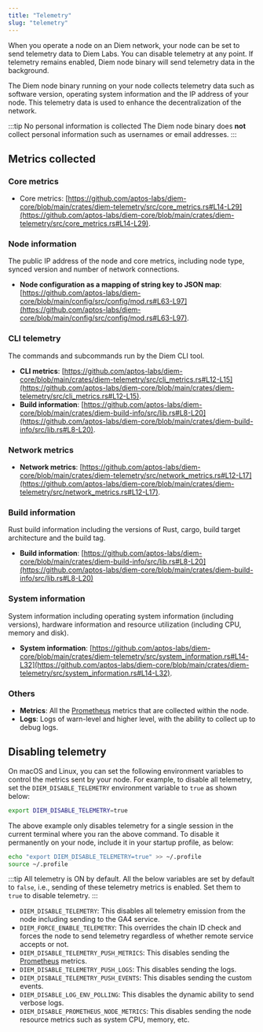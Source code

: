 ```yaml
---
title: "Telemetry"
slug: "telemetry"
---
```


When you operate a node on an Diem network, your node can be set to send telemetry data to Diem Labs. You can disable telemetry at any point. If telemetry remains enabled, Diem node binary will send telemetry data in the background.

The Diem node binary running on your node collects telemetry data such as software version, operating system information and the IP address of your node. This telemetry data is used to enhance the decentralization of the network.

:::tip No personal information is collected
The Diem node binary does **not** collect personal information such as usernames or email addresses.
:::

## Metrics collected

### Core metrics

- Core metrics: [https://github.com/aptos-labs/diem-core/blob/main/crates/diem-telemetry/src/core_metrics.rs#L14-L29](https://github.com/aptos-labs/diem-core/blob/main/crates/diem-telemetry/src/core_metrics.rs#L14-L29).

### Node information

The public IP address of the node and core metrics, including node type, synced version and number of network connections.

- **Node configuration as a mapping of string key to JSON map**: [https://github.com/aptos-labs/diem-core/blob/main/config/src/config/mod.rs#L63-L97](https://github.com/aptos-labs/diem-core/blob/main/config/src/config/mod.rs#L63-L97).

### CLI telemetry

The commands and subcommands run by the Diem CLI tool.

- **CLI metrics**: [https://github.com/aptos-labs/diem-core/blob/main/crates/diem-telemetry/src/cli_metrics.rs#L12-L15](https://github.com/aptos-labs/diem-core/blob/main/crates/diem-telemetry/src/cli_metrics.rs#L12-L15).
- **Build information**: [https://github.com/aptos-labs/diem-core/blob/main/crates/diem-build-info/src/lib.rs#L8-L20](https://github.com/aptos-labs/diem-core/blob/main/crates/diem-build-info/src/lib.rs#L8-L20).

### Network metrics

- **Network metrics**: [https://github.com/aptos-labs/diem-core/blob/main/crates/diem-telemetry/src/network_metrics.rs#L12-L17](https://github.com/aptos-labs/diem-core/blob/main/crates/diem-telemetry/src/network_metrics.rs#L12-L17).

### Build information

Rust build information including the versions of Rust, cargo, build target architecture and the build tag.

- **Build information**: [https://github.com/aptos-labs/diem-core/blob/main/crates/diem-build-info/src/lib.rs#L8-L20](https://github.com/aptos-labs/diem-core/blob/main/crates/diem-build-info/src/lib.rs#L8-L20)

### System information

System information including operating system information (including versions), hardware information and resource utilization (including CPU, memory and disk).

- **System information**: [https://github.com/aptos-labs/diem-core/blob/main/crates/diem-telemetry/src/system_information.rs#L14-L32](https://github.com/aptos-labs/diem-core/blob/main/crates/diem-telemetry/src/system_information.rs#L14-L32).

### Others

- **Metrics**: All the [Prometheus](https://prometheus.io/) metrics that are collected within the node.
- **Logs**: Logs of warn-level and higher level, with the ability to collect up to debug logs.

## Disabling telemetry

On macOS and Linux, you can set the following environment variables to control the metrics sent by your node. For example, to disable all telemetry, set the  `DIEM_DISABLE_TELEMETRY` environment variable to `true` as shown below:

```bash
export DIEM_DISABLE_TELEMETRY=true
```

The above example only disables telemetry for a single session in the current terminal where you ran the above command. To disable it permanently on your node, include it in your startup profile, as below: 

```bash
echo "export DIEM_DISABLE_TELEMETRY=true" >> ~/.profile
source ~/.profile
```

:::tip All telemetry is ON by default.
All the below variables are set by default to `false`, i.e., sending of these telemetry metrics is enabled. Set them to `true` to disable telemetry.
:::

- `DIEM_DISABLE_TELEMETRY`: This disables all telemetry emission from the node including sending to the GA4 service.
- `DIEM_FORCE_ENABLE_TELEMETRY`: This overrides the chain ID check and forces the node to send telemetry regardless of whether remote service accepts or not.
- `DIEM_DISABLE_TELEMETRY_PUSH_METRICS`: This disables sending the [Prometheus](https://prometheus.io/) metrics.
- `DIEM_DISABLE_TELEMETRY_PUSH_LOGS`: This disables sending the logs.
- `DIEM_DISBALE_TELEMETRY_PUSH_EVENTS`: This disables sending the custom events.
- `DIEM_DISABLE_LOG_ENV_POLLING`: This disables the dynamic ability to send verbose logs.
- `DIEM_DISABLE_PROMETHEUS_NODE_METRICS`: This disables sending the node resource metrics such as system CPU, memory, etc.
